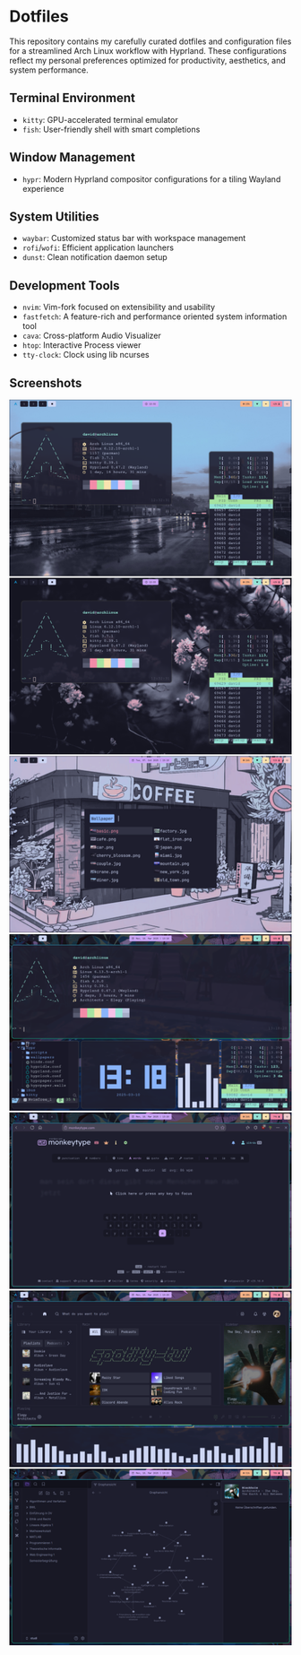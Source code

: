 # Dotfiles

This repository contains my carefully curated dotfiles and configuration files for a streamlined Arch Linux workflow with Hyprland. These configurations reflect my personal preferences optimized for productivity, aesthetics, and system performance.

## Terminal Environment  
  - `kitty`: GPU-accelerated terminal emulator  
  - `fish`: User-friendly shell with smart completions  

## Window Management
- `hypr`: Modern Hyprland compositor configurations for a tiling Wayland experience  

## System Utilities
- `waybar`: Customized status bar with workspace management  
- `rofi`/`wofi`: Efficient application launchers  
- `dunst`: Clean notification daemon setup  

## Development Tools
- `nvim`: Vim-fork focused on extensibility and usability  
- `fastfetch`: A feature-rich and performance oriented system information tool  
- `cava`: Cross-platform Audio Visualizer  
- `htop`: Interactive Process viewer  
- `tty-clock`: Clock using lib ncurses  

## Screenshots  
![Screenshot 1](./screenshots/rice1.1.png)
![Screenshot 2](./screenshots/rice2.1.png)
![Screenshot 3](./screenshots/rice4.png)
![Screenshot 4](./screenshots/rice3.1.png)
![Screenshot 5](./screenshots/rice3.2.png)
![Screenshot 6](./screenshots/rice3.3.png)
![Screenshot 7](./screenshots/rice3.4.png)
